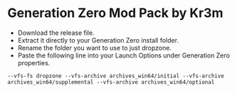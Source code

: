 # Generation Zero Mod Pack by Kr3m


* Download the release file.
* Extract it directly to your Generation Zero install folder.
* Rename the folder you want to use to just dropzone.
* Paste the following line into your Launch Options under Generation Zero properties.


```  
--vfs-fs dropzone --vfs-archive archives_win64/initial --vfs-archive archives_win64/supplemental --vfs-archive archives_win64/optional  
```  
